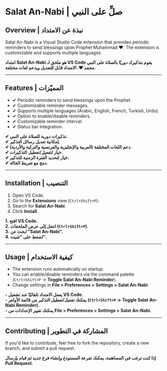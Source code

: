 # Salat An-Nabi | صلِّ على النبي

## Overview | نبذة عن الامتداد

Salat An-Nabi is a Visual Studio Code extension that provides periodic reminders to send blessings upon Prophet Muhammad ❤️. The extension is customizable and supports multiple languages.

**امتداد Salat An-Nabi هو ملحق لـ VS Code يقوم بتذكيرك دوريًا بالصلاة على النبي محمد ❤️. الامتداد قابل للتعديل ويدعم لغات مختلفة.**

---

## Features | المميّزات

- ✔ Periodic reminders to send blessings upon the Prophet.
- ✔ Customizable reminder messages.
- ✔ Supports multiple languages (Arabic, English, French, Turkish, Urdu).
- ✔ Option to enable/disable reminders.
- ✔ Customizable reminder interval.
- ✔ Status bar integration.

**✔ تذكيرات دورية للصلاة على النبي.**  
**✔ إمكانية تعديل رسائل التذكير.**  
**✔ دعم اللغات المختلفة (العربية والإنجليزية والفرنسية والتركية والأردية).**  
**✔ خيار لتفعيل/تعطيل التذكيرات.**  
**✔ خيار لتحديد الفترة الزمنية للتذكير.**  
**✔ دمج مع شريط الحالة.**  

---

## Installation | التنصيب

1. Open VS Code.
2. Go to the **Extensions** view (`Ctrl+Shift+P`).
3. Search for **Salat An-Nabi**.
4. Click **Install**.

**1. افتح VS Code.**  
**2. انتقل إلى عرض الملحقات (`Ctrl+Shift+P`).**  
**3. ابحث عن "Salat An-Nabi".**  
**4. اضغط على "تثبيت".**  

---

## Usage | كيفية الاستخدام

- The extension runs automatically on startup.
- You can enable/disable reminders via the command palette (`Ctrl+Shift+P` → **Toggle Salat An-Nabi Reminder**).
- Change settings in **File > Preferences > Settings > Salat An-Nabi**.

**- يعمل الامتداد تلقائيًا عند تشغيل VS Code.**  
**- يمكنك تفعيل/تعطيل التذكير من قائمة الأوامر (`Ctrl+Shift+P` → **Toggle Salat An-Nabi Reminder**).**  
**- يمكنك تغيير الإعدادات من **File > Preferences > Settings > Salat An-Nabi**.**  

---

## Contributing | المشاركة في التطوير

If you'd like to contribute, feel free to fork the repository, create a new branch, and submit a pull request.

**إذا كنت ترغب في المساهمة، يمكنك تفرعة المستودع وإنشاء فرع جديد ثم قيام بإرسال Pull Request.**
